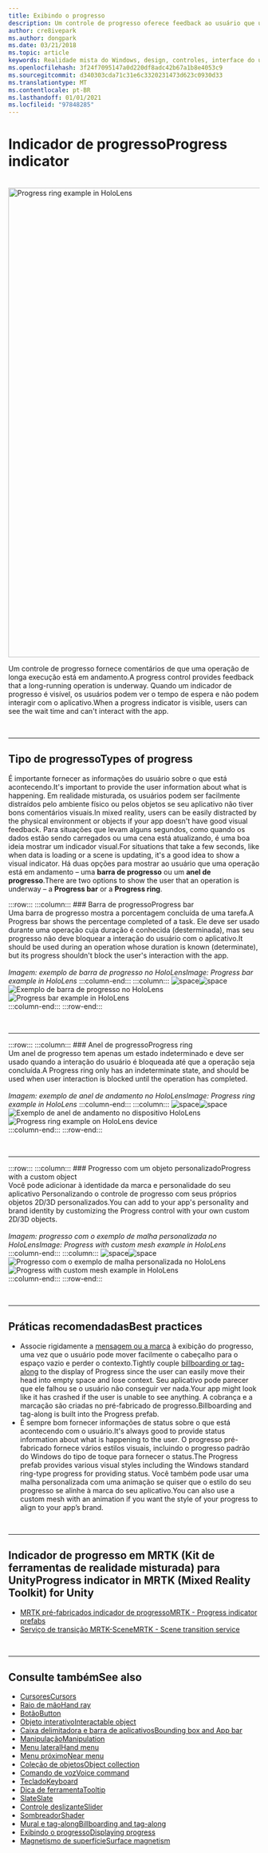 ```yaml
---
title: Exibindo o progresso
description: Um controle de progresso oferece feedback ao usuário que uma operação de execução longa está em andamento.
author: cre8ivepark
ms.author: dongpark
ms.date: 03/21/2018
ms.topic: article
keywords: Realidade mista do Windows, design, controles, interface do usuário, UX, indicador de progresso, headset de realidade misturada, headset de realidade mista do Windows, headset da realidade virtual, HoloLens, MRTK, kit de ferramentas da realidade misturada
ms.openlocfilehash: 3f24f7095147a0d220df8adc42b67a1b8e4053c9
ms.sourcegitcommit: d340303cda71c31e6c3320231473d623c0930d33
ms.translationtype: MT
ms.contentlocale: pt-BR
ms.lasthandoff: 01/01/2021
ms.locfileid: "97848285"
---
```

# <a name="progress-indicator"></a><span data-ttu-id="e5fb4-104">Indicador de progresso</span><span class="sxs-lookup"><span data-stu-id="e5fb4-104">Progress indicator</span></span>

<br>

<img src="images/MRTK_ProgressIndicator.gif" alt="Progress ring example in HoloLens" width="940px">

<span data-ttu-id="e5fb4-105">Um controle de progresso fornece comentários de que uma operação de longa execução está em andamento.</span><span class="sxs-lookup"><span data-stu-id="e5fb4-105">A progress control provides feedback that a long-running operation is underway.</span></span> <span data-ttu-id="e5fb4-106">Quando um indicador de progresso é visível, os usuários podem ver o tempo de espera e não podem interagir com o aplicativo.</span><span class="sxs-lookup"><span data-stu-id="e5fb4-106">When a progress indicator is visible, users can see the wait time and can't interact with the app.</span></span>

<br>

---

## <a name="types-of-progress"></a><span data-ttu-id="e5fb4-107">Tipo de progresso</span><span class="sxs-lookup"><span data-stu-id="e5fb4-107">Types of progress</span></span>

<span data-ttu-id="e5fb4-108">É importante fornecer as informações do usuário sobre o que está acontecendo.</span><span class="sxs-lookup"><span data-stu-id="e5fb4-108">It's important to provide the user information about what is happening.</span></span> <span data-ttu-id="e5fb4-109">Em realidade misturada, os usuários podem ser facilmente distraídos pelo ambiente físico ou pelos objetos se seu aplicativo não tiver bons comentários visuais.</span><span class="sxs-lookup"><span data-stu-id="e5fb4-109">In mixed reality, users can be easily distracted by the physical environment or objects if your app doesn't have good visual feedback.</span></span> <span data-ttu-id="e5fb4-110">Para situações que levam alguns segundos, como quando os dados estão sendo carregados ou uma cena está atualizando, é uma boa ideia mostrar um indicador visual.</span><span class="sxs-lookup"><span data-stu-id="e5fb4-110">For situations that take a few seconds, like when data is loading or a scene is updating, it's a good idea to show a visual indicator.</span></span> <span data-ttu-id="e5fb4-111">Há duas opções para mostrar ao usuário que uma operação está em andamento – uma **barra de progresso** ou um **anel de progresso**.</span><span class="sxs-lookup"><span data-stu-id="e5fb4-111">There are two options to show the user that an operation is underway – a **Progress bar** or a **Progress ring**.</span></span>

:::row:::
    :::column:::
        ### <a name="progress-barbr"></a><span data-ttu-id="e5fb4-112">Barra de progresso</span><span class="sxs-lookup"><span data-stu-id="e5fb4-112">Progress bar</span></span><br>
        <span data-ttu-id="e5fb4-113">Uma barra de progresso mostra a porcentagem concluída de uma tarefa.</span><span class="sxs-lookup"><span data-stu-id="e5fb4-113">A Progress bar shows the percentage completed of a task.</span></span> <span data-ttu-id="e5fb4-114">Ele deve ser usado durante uma operação cuja duração é conhecida (desterminada), mas seu progresso não deve bloquear a interação do usuário com o aplicativo.</span><span class="sxs-lookup"><span data-stu-id="e5fb4-114">It should be used during an operation whose duration is known (determinate), but its progress shouldn't block the user's interaction with the app.</span></span><br>
        <br>
        <span data-ttu-id="e5fb4-115">*Imagem: exemplo de barra de progresso no HoloLens*</span><span class="sxs-lookup"><span data-stu-id="e5fb4-115">*Image: Progress bar example in HoloLens*</span></span>
    :::column-end:::
        :::column:::
        <span data-ttu-id="e5fb4-116">![space](images/spacer-20x582.png)</span><span class="sxs-lookup"><span data-stu-id="e5fb4-116">![space](images/spacer-20x582.png)</span></span><br>
       <span data-ttu-id="e5fb4-117">![Exemplo de barra de progresso no HoloLens](images/640px-progressbar.jpg)</span><span class="sxs-lookup"><span data-stu-id="e5fb4-117">![Progress bar example in HoloLens](images/640px-progressbar.jpg)</span></span><br>
    :::column-end:::
:::row-end:::

<br>

---

:::row:::
    :::column:::
        ### <a name="progress-ringbr"></a><span data-ttu-id="e5fb4-118">Anel de progresso</span><span class="sxs-lookup"><span data-stu-id="e5fb4-118">Progress ring</span></span><br>
        <span data-ttu-id="e5fb4-119">Um anel de progresso tem apenas um estado indeterminado e deve ser usado quando a interação do usuário é bloqueada até que a operação seja concluída.</span><span class="sxs-lookup"><span data-stu-id="e5fb4-119">A Progress ring only has an indeterminate state, and should be used when user interaction is blocked until the operation has completed.</span></span><br>
        <br>
        <span data-ttu-id="e5fb4-120">*Imagem: exemplo de anel de andamento no HoloLens*</span><span class="sxs-lookup"><span data-stu-id="e5fb4-120">*Image: Progress ring example in HoloLens*</span></span>
    :::column-end:::
        :::column:::
        <span data-ttu-id="e5fb4-121">![space](images/spacer-20x582.png)</span><span class="sxs-lookup"><span data-stu-id="e5fb4-121">![space](images/spacer-20x582.png)</span></span><br>
       <span data-ttu-id="e5fb4-122">![Exemplo de anel de andamento no dispositivo HoloLens](images/640px-progressring.jpg)</span><span class="sxs-lookup"><span data-stu-id="e5fb4-122">![Progress ring example on HoloLens device](images/640px-progressring.jpg)</span></span><br>
    :::column-end:::
:::row-end:::

<br>

---

:::row:::
    :::column:::
        ### <a name="progress-with-a-custom-objectbr"></a><span data-ttu-id="e5fb4-123">Progresso com um objeto personalizado</span><span class="sxs-lookup"><span data-stu-id="e5fb4-123">Progress with a custom object</span></span><br>
        <span data-ttu-id="e5fb4-124">Você pode adicionar à identidade da marca e personalidade do seu aplicativo Personalizando o controle de progresso com seus próprios objetos 2D/3D personalizados.</span><span class="sxs-lookup"><span data-stu-id="e5fb4-124">You can add to your app's personality and brand identity by customizing the Progress control with your own custom 2D/3D objects.</span></span><br>
        <br>
        <span data-ttu-id="e5fb4-125">*Imagem: progresso com o exemplo de malha personalizada no HoloLens*</span><span class="sxs-lookup"><span data-stu-id="e5fb4-125">*Image: Progress with custom mesh example in HoloLens*</span></span>
    :::column-end:::
        :::column:::
        <span data-ttu-id="e5fb4-126">![space](images/spacer-20x582.png)</span><span class="sxs-lookup"><span data-stu-id="e5fb4-126">![space](images/spacer-20x582.png)</span></span><br>
       <span data-ttu-id="e5fb4-127">![Progresso com o exemplo de malha personalizada no HoloLens](images/640px-progresscustom.jpg)</span><span class="sxs-lookup"><span data-stu-id="e5fb4-127">![Progress with custom mesh example in HoloLens](images/640px-progresscustom.jpg)</span></span><br>
    :::column-end:::
:::row-end:::

<br>

---

## <a name="best-practices"></a><span data-ttu-id="e5fb4-128">Práticas recomendadas</span><span class="sxs-lookup"><span data-stu-id="e5fb4-128">Best practices</span></span>
* <span data-ttu-id="e5fb4-129">Associe rigidamente a [mensagem ou a marca](billboarding-and-tag-along.md) à exibição do progresso, uma vez que o usuário pode mover facilmente o cabeçalho para o espaço vazio e perder o contexto.</span><span class="sxs-lookup"><span data-stu-id="e5fb4-129">Tightly couple [billboarding or tag-along](billboarding-and-tag-along.md) to the display of Progress since the user can easily move their head into empty space and lose context.</span></span> <span data-ttu-id="e5fb4-130">Seu aplicativo pode parecer que ele falhou se o usuário não conseguir ver nada.</span><span class="sxs-lookup"><span data-stu-id="e5fb4-130">Your app might look like it has crashed if the user is unable to see anything.</span></span> <span data-ttu-id="e5fb4-131">A cobrança e a marcação são criadas no pré-fabricado de progresso.</span><span class="sxs-lookup"><span data-stu-id="e5fb4-131">Billboarding and tag-along is built into the Progress prefab.</span></span>
* <span data-ttu-id="e5fb4-132">É sempre bom fornecer informações de status sobre o que está acontecendo com o usuário.</span><span class="sxs-lookup"><span data-stu-id="e5fb4-132">It's always good to provide status information about what is happening to the user.</span></span> <span data-ttu-id="e5fb4-133">O progresso pré-fabricado fornece vários estilos visuais, incluindo o progresso padrão do Windows do tipo de toque para fornecer o status.</span><span class="sxs-lookup"><span data-stu-id="e5fb4-133">The Progress prefab provides various visual styles including the Windows standard ring-type progress for providing status.</span></span> <span data-ttu-id="e5fb4-134">Você também pode usar uma malha personalizada com uma animação se quiser que o estilo do seu progresso se alinhe à marca do seu aplicativo.</span><span class="sxs-lookup"><span data-stu-id="e5fb4-134">You can also use a custom mesh with an animation if you want the style of your progress to align to your app’s brand.</span></span>

<br>

---

## <a name="progress-indicator-in-mrtk-mixed-reality-toolkit-for-unity"></a><span data-ttu-id="e5fb4-135">Indicador de progresso em MRTK (Kit de ferramentas de realidade misturada) para Unity</span><span class="sxs-lookup"><span data-stu-id="e5fb4-135">Progress indicator in MRTK (Mixed Reality Toolkit) for Unity</span></span>

* [<span data-ttu-id="e5fb4-136">MRTK pré-fabricados indicador de progresso</span><span class="sxs-lookup"><span data-stu-id="e5fb4-136">MRTK - Progress indicator prefabs</span></span>](https://github.com/microsoft/MixedRealityToolkit-Unity/tree/mrtk_release/Assets/MRTK/SDK/Features/UX/Prefabs/ProgressIndicators)
* [<span data-ttu-id="e5fb4-137">Serviço de transição MRTK-Scene</span><span class="sxs-lookup"><span data-stu-id="e5fb4-137">MRTK - Scene transition service</span></span>](https://microsoft.github.io/MixedRealityToolkit-Unity/Documentation/Extensions/SceneTransitionService/SceneTransitionServiceOverview.html)


<br>

---

## <a name="see-also"></a><span data-ttu-id="e5fb4-138">Consulte também</span><span class="sxs-lookup"><span data-stu-id="e5fb4-138">See also</span></span>

* [<span data-ttu-id="e5fb4-139">Cursores</span><span class="sxs-lookup"><span data-stu-id="e5fb4-139">Cursors</span></span>](cursors.md)
* [<span data-ttu-id="e5fb4-140">Raio de mão</span><span class="sxs-lookup"><span data-stu-id="e5fb4-140">Hand ray</span></span>](point-and-commit.md)
* [<span data-ttu-id="e5fb4-141">Botão</span><span class="sxs-lookup"><span data-stu-id="e5fb4-141">Button</span></span>](button.md)
* [<span data-ttu-id="e5fb4-142">Objeto interativo</span><span class="sxs-lookup"><span data-stu-id="e5fb4-142">Interactable object</span></span>](interactable-object.md)
* [<span data-ttu-id="e5fb4-143">Caixa delimitadora e barra de aplicativos</span><span class="sxs-lookup"><span data-stu-id="e5fb4-143">Bounding box and App bar</span></span>](app-bar-and-bounding-box.md)
* [<span data-ttu-id="e5fb4-144">Manipulação</span><span class="sxs-lookup"><span data-stu-id="e5fb4-144">Manipulation</span></span>](direct-manipulation.md)
* [<span data-ttu-id="e5fb4-145">Menu lateral</span><span class="sxs-lookup"><span data-stu-id="e5fb4-145">Hand menu</span></span>](hand-menu.md)
* [<span data-ttu-id="e5fb4-146">Menu próximo</span><span class="sxs-lookup"><span data-stu-id="e5fb4-146">Near menu</span></span>](near-menu.md)
* [<span data-ttu-id="e5fb4-147">Coleção de objetos</span><span class="sxs-lookup"><span data-stu-id="e5fb4-147">Object collection</span></span>](object-collection.md)
* [<span data-ttu-id="e5fb4-148">Comando de voz</span><span class="sxs-lookup"><span data-stu-id="e5fb4-148">Voice command</span></span>](voice-input.md)
* [<span data-ttu-id="e5fb4-149">Teclado</span><span class="sxs-lookup"><span data-stu-id="e5fb4-149">Keyboard</span></span>](keyboard.md)
* [<span data-ttu-id="e5fb4-150">Dica de ferramenta</span><span class="sxs-lookup"><span data-stu-id="e5fb4-150">Tooltip</span></span>](tooltip.md)
* [<span data-ttu-id="e5fb4-151">Slate</span><span class="sxs-lookup"><span data-stu-id="e5fb4-151">Slate</span></span>](slate.md)
* [<span data-ttu-id="e5fb4-152">Controle deslizante</span><span class="sxs-lookup"><span data-stu-id="e5fb4-152">Slider</span></span>](slider.md)
* [<span data-ttu-id="e5fb4-153">Sombreador</span><span class="sxs-lookup"><span data-stu-id="e5fb4-153">Shader</span></span>](shader.md)
* [<span data-ttu-id="e5fb4-154">Mural e tag-along</span><span class="sxs-lookup"><span data-stu-id="e5fb4-154">Billboarding and tag-along</span></span>](billboarding-and-tag-along.md)
* [<span data-ttu-id="e5fb4-155">Exibindo o progresso</span><span class="sxs-lookup"><span data-stu-id="e5fb4-155">Displaying progress</span></span>](progress.md)
* [<span data-ttu-id="e5fb4-156">Magnetismo de superfície</span><span class="sxs-lookup"><span data-stu-id="e5fb4-156">Surface magnetism</span></span>](surface-magnetism.md)
